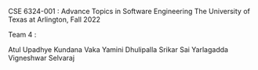 CSE 6324-001 : Advance Topics in Software Engineering
The University of Texas at Arlington, Fall 2022

Team 4 :

  Atul Upadhye
  Kundana Vaka
  Yamini Dhulipalla
  Srikar Sai Yarlagadda
  Vigneshwar Selvaraj
  

